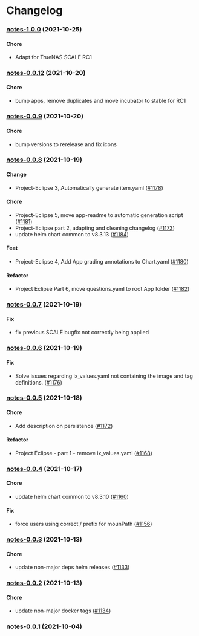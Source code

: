 # Changelog<br>


<a name="notes-1.0.0"></a>
### [notes-1.0.0](https://github.com/truecharts/apps/compare/notes-0.0.12...notes-1.0.0) (2021-10-25)

#### Chore

* Adapt for TrueNAS SCALE RC1



<a name="notes-0.0.12"></a>
### [notes-0.0.12](https://github.com/truecharts/apps/compare/notes-0.0.9...notes-0.0.12) (2021-10-20)

#### Chore

* bump apps, remove duplicates and move incubator to stable for RC1



<a name="notes-0.0.9"></a>
### [notes-0.0.9](https://github.com/truecharts/apps/compare/notes-0.0.8...notes-0.0.9) (2021-10-20)

#### Chore

* bump versions to rerelease and fix icons



<a name="notes-0.0.8"></a>
### [notes-0.0.8](https://github.com/truecharts/apps/compare/notes-0.0.7...notes-0.0.8) (2021-10-19)

#### Change

* Project-Eclipse 3, Automatically generate item.yaml ([#1178](https://github.com/truecharts/apps/issues/1178))

#### Chore

* Project-Eclipse 5, move app-readme to automatic generation script ([#1181](https://github.com/truecharts/apps/issues/1181))
* Project-Eclipse part 2, adapting and cleaning changelog ([#1173](https://github.com/truecharts/apps/issues/1173))
* update helm chart common to v8.3.13 ([#1184](https://github.com/truecharts/apps/issues/1184))

#### Feat

* Project-Eclipse 4, Add App grading annotations to Chart.yaml ([#1180](https://github.com/truecharts/apps/issues/1180))

#### Refactor

* Project Eclipse Part 6, move questions.yaml to root App folder ([#1182](https://github.com/truecharts/apps/issues/1182))



<a name="notes-0.0.7"></a>
### [notes-0.0.7](https://github.com/truecharts/apps/compare/notes-0.0.6...notes-0.0.7) (2021-10-19)

#### Fix

* fix previous SCALE bugfix not correctly being applied



<a name="notes-0.0.6"></a>
### [notes-0.0.6](https://github.com/truecharts/apps/compare/notes-0.0.5...notes-0.0.6) (2021-10-19)

#### Fix

* Solve issues regarding ix_values.yaml not containing the image and tag definitions. ([#1176](https://github.com/truecharts/apps/issues/1176))



<a name="notes-0.0.5"></a>
### [notes-0.0.5](https://github.com/truecharts/apps/compare/notes-0.0.4...notes-0.0.5) (2021-10-18)

#### Chore

* Add description on persistence ([#1172](https://github.com/truecharts/apps/issues/1172))

#### Refactor

* Project Eclipse - part 1 - remove ix_values.yaml ([#1168](https://github.com/truecharts/apps/issues/1168))



<a name="notes-0.0.4"></a>
### [notes-0.0.4](https://github.com/truecharts/apps/compare/notes-0.0.3...notes-0.0.4) (2021-10-17)

#### Chore

* update helm chart common to v8.3.10 ([#1160](https://github.com/truecharts/apps/issues/1160))

#### Fix

* force users using correct / prefix for mounPath ([#1156](https://github.com/truecharts/apps/issues/1156))



<a name="notes-0.0.3"></a>
### [notes-0.0.3](https://github.com/truecharts/apps/compare/notes-0.0.2...notes-0.0.3) (2021-10-13)

#### Chore

* update non-major deps helm releases ([#1133](https://github.com/truecharts/apps/issues/1133))



<a name="notes-0.0.2"></a>
### [notes-0.0.2](https://github.com/truecharts/apps/compare/notes-0.0.1...notes-0.0.2) (2021-10-13)

#### Chore

* update non-major docker tags ([#1134](https://github.com/truecharts/apps/issues/1134))



<a name="notes-0.0.1"></a>
### notes-0.0.1 (2021-10-04)

